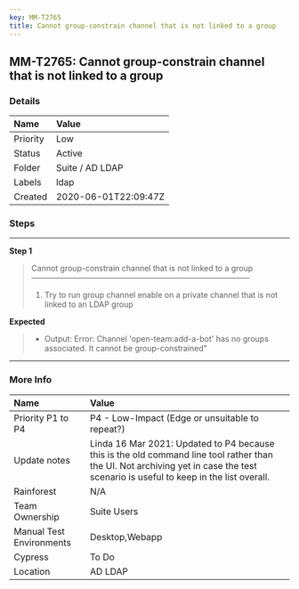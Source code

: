 ```yaml
---
key: MM-T2765
title: Cannot group-constrain channel that is not linked to a group
---
```


## MM-T2765: Cannot group-constrain channel that is not linked to a group

### Details

| Name     | Value                |
| :------- | :------------------- |
| Priority | Low                  |
| Status   | Active               |
| Folder   | Suite / AD LDAP      |
| Labels   | ldap                 |
| Created  | 2020-06-01T22:09:47Z |

### Steps

<hr/>

**Step 1**

> <article>Cannot group-constrain channel that is not linked to a group<br>————————————————————————————<ol><li>Try to run group channel enable on a private channel that is not linked to an LDAP group</li></ol></article>

**Expected**

> <article><ul><li>Output: Error: Channel 'open-team:add-a-bot' has no groups associated. It cannot be group-constrained"</li></ul></article>

<hr/>

### More Info

| Name                     | Value                                                                                                                                                                             |
| :----------------------- | :-------------------------------------------------------------------------------------------------------------------------------------------------------------------------------- |
| Priority P1 to P4        | P4 - Low-Impact (Edge or unsuitable to repeat?)                                                                                                                                   |
| Update notes             | Linda 16 Mar 2021: Updated to P4 because this is the old command line tool rather than the UI. Not archiving yet in case the test scenario is useful to keep in the list overall. |
| Rainforest               | N/A                                                                                                                                                                               |
| Team Ownership           | Suite Users                                                                                                                                                                       |
| Manual Test Environments | Desktop,Webapp                                                                                                                                                                    |
| Cypress                  | To Do                                                                                                                                                                             |
| Location                 | AD LDAP                                                                                                                                                                           |
